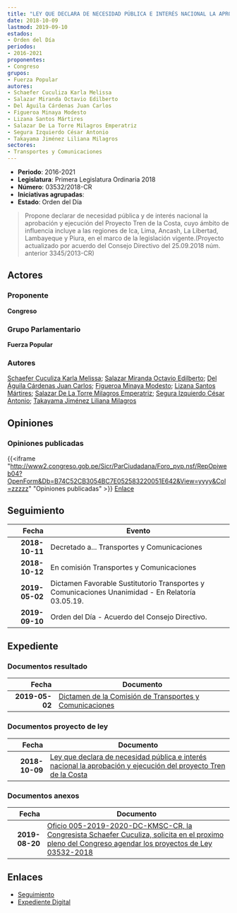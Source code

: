 ```yaml
---
title: "LEY QUE DECLARA DE NECESIDAD PÚBLICA E INTERÉS NACIONAL LA APROBACIÓN Y EJECUCIÓN DEL PROYECTO TREN DE LA COSTA"
date: 2018-10-09
lastmod: 2019-09-10
estados:
- Orden del Día
periodos:
- 2016-2021
proponentes:
- Congreso
grupos:
- Fuerza Popular
autores:
- Schaefer Cuculiza Karla Melissa
- Salazar Miranda Octavio Edilberto
- Del Águila Cárdenas Juan Carlos
- Figueroa Minaya Modesto
- Lizana Santos Mártires
- Salazar De La Torre Milagros Emperatriz
- Segura Izquierdo César Antonio
- Takayama Jiménez Liliana Milagros
sectores:
- Transportes y Comunicaciones
---
```

- **Periodo**: 2016-2021
- **Legislatura**: Primera Legislatura Ordinaria 2018
- **Número**: 03532/2018-CR
- **Iniciativas agrupadas**: 
- **Estado**: Orden del Día

> Propone declarar de necesidad pública y de interés nacional la aprobación y ejecución del Proyecto Tren de la Costa, cuyo ámbito de influencia incluye a las regiones de Ica, Lima, Ancash, La Libertad, Lambayeque y Piura, en el marco de la legislación vigente.(Proyecto actualizado por acuerdo del Consejo Directivo del 25.09.2018 núm. anterior 3345/2013-CR)


## Actores

### Proponente

**Congreso**

### Grupo Parlamentario

**Fuerza Popular**

### Autores

[Schaefer Cuculiza Karla Melissa](mailto:mailto:kschaefer@congreso.gob.pe); [Salazar Miranda Octavio Edilberto](mailto:mailto:osalazar@congreso.gob.pe); [Del Águila Cárdenas Juan Carlos](mailto:mailto:jdelaguila@congreso.gob.pe); [Figueroa Minaya Modesto](mailto:mailto:mfigueroam@congreso.gob.pe); [Lizana Santos Mártires](mailto:mailto:mlizana@congreso.gob.pe); [Salazar De La Torre Milagros Emperatriz](mailto:mailto:msalazard@congreso.gob.pe); [Segura Izquierdo César Antonio](mailto:mailto:csegura@congreso.gob.pe); [Takayama Jiménez Liliana Milagros](mailto:mailto:ltakayama@congreso.gob.pe)

## Opiniones

### Opiniones publicadas

{{<iframe "http://www2.congreso.gob.pe/Sicr/ParCiudadana/Foro_pvp.nsf/RepOpiweb04?OpenForm&Db=B74C52CB3054BC7E052583220051E642&View=yyyy&Col=zzzzz" "Opiniones publicadas" >}}
[Enlace](http://www2.congreso.gob.pe/Sicr/ParCiudadana/Foro_pvp.nsf/RepOpiweb04?OpenForm&Db=B74C52CB3054BC7E052583220051E642&View=yyyy&Col=zzzzz)


## Seguimiento

| Fecha | Evento |
|------:|--------|
| **2018-10-11** | Decretado a... Transportes y Comunicaciones |
| **2018-10-12** | En comisión Transportes y Comunicaciones |
| **2019-05-02** | Dictamen Favorable Sustitutorio Transportes y Comunicaciones Unanimidad - En Relatoría 03.05.19. |
| **2019-09-10** | Orden del Día - Acuerdo del Consejo Directivo. |

## Expediente

### Documentos resultado

| Fecha | Documento |
|------:|-----------|
| **2019-05-02** | [Dictamen de la Comisión de Transportes y Comunicaciones](http://www.leyes.congreso.gob.pe/Documentos/2016_2021/Dictamenes/Proyectos_de_Ley/03532DC23MAY20190502.pdf) |

### Documentos proyecto de ley

| Fecha | Documento |
|------:|-----------|
| **2018-10-09** | [Ley que declara de necesidad pública e interés nacional la aprobación y ejecución del proyecto Tren de la Costa](http://www.leyes.congreso.gob.pe/Documentos/2016_2021/Proyectos_de_Ley_y_de_Resoluciones_Legislativas/PL0353220181009.PDF) |

### Documentos anexos

| Fecha | Documento |
|------:|-----------|
| **2019-08-20** | [Oficio 005-2019-2020-DC-KMSC-CR, la Congresista Schaefer Cuculiza, solicita en el proximo pleno del Congreso agendar los proyectos de Ley 03532-2018](http://www.leyes.congreso.gob.pe/Documentos/2016_2021/Oficios/Congresistas/OFICIO-005-2019-2020-DC-KMSC-CR.pdf) |

## Enlaces

- [Seguimiento](http://www2.congreso.gob.pe/Sicr/TraDocEstProc/CLProLey2016.nsf/f7fff46988ca05b1052578e100829cc7/dd829b30a9c0cefb05258321007dc2c1?OpenDocument)
- [Expediente Digital](http://www2.congreso.gob.pe/Sicr/TraDocEstProc/CLProLey2016.nsf/f7fff46988ca05b1052578e100829cc7/dd829b30a9c0cefb05258321007dc2c1?OpenDocument&Click=05257FB7005EB655.eb71d0cf91d8294e05256cdf006b5706/$Body/0.1C6C)

